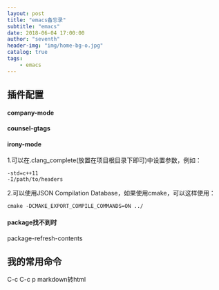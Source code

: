```yaml
---
layout: post
title: "emacs备忘录"
subtitle: "emacs"
date: 2018-06-04 17:00:00
author: "seventh"
header-img: "img/home-bg-o.jpg"
catalog: true
tags:
    - emacs
---
```


## 插件配置

#### company-mode

#### counsel-gtags

#### irony-mode

1.可以在.clang_complete(放置在项目根目录下即可)中设置参数，例如：  
~~~
-std=c++11
-I/path/to/headers
~~~

2.可以使用JSON Compilation Database，如果使用cmake，可以这样使用：  
~~~
cmake -DCMAKE_EXPORT_COMPILE_COMMANDS=ON ../
~~~


#### package找不到时
package-refresh-contents




## 我的常用命令
C-c C-c p        markdown转html
